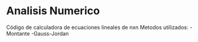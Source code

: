 # Analisis Numerico
Código de calculadora de ecuaciones lineales de nxn
Metodos utilizados:
 -Montante
 -Gauss-Jordan



